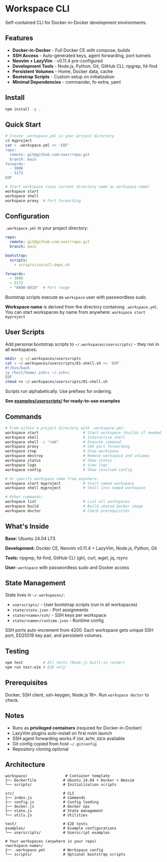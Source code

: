 # Workspace CLI

Self-contained CLI for Docker-in-Docker development environments.

## Features

- **Docker-in-Docker** - Full Docker CE with compose, buildx
- **SSH Access** - Auto-generated keys, agent forwarding, port tunnels
- **Neovim + LazyVim** - v0.11.4 pre-configured
- **Development Tools** - Node.js, Python, Git, GitHub CLI, ripgrep, fd-find
- **Persistent Volumes** - Home, Docker data, cache
- **Bootstrap Scripts** - Custom setup on initialization
- **Minimal Dependencies** - commander, fs-extra, yaml

## Install

```bash
npm install -g .
```

## Quick Start

```bash
# Create .workspace.yml in your project directory
cd myproject
cat > .workspace.yml << 'EOF'
repo:
  remote: git@github.com:user/repo.git
  branch: main
forwards:
  - 3000
  - 5173
EOF

# Start workspace (uses current directory name as workspace name)
workspace start
workspace shell
workspace proxy  # Port forwarding
```

## Configuration

`.workspace.yml` in your project directory:

```yaml
repo:
  remote: git@github.com:user/repo.git
  branch: main

bootstrap:
  scripts:
    - scripts/install-deps.sh

forwards:
  - 3000
  - 5173
  - "8000-8010"  # Port range
```

Bootstrap scripts execute as `workspace` user with passwordless sudo.

**Workspace name** is derived from the directory containing `.workspace.yml`. You can start workspaces by name from anywhere: `workspace start myproject`

## User Scripts

Add personal bootstrap scripts to `~/.workspaces/userscripts/` - they run in all workspaces.

```bash
mkdir -p ~/.workspaces/userscripts
cat > ~/.workspaces/userscripts/01-shell.sh << 'EOF'
#!/bin/bash
cp /host/home/.zshrc ~/.zshrc
EOF
chmod +x ~/.workspaces/userscripts/01-shell.sh
```

Scripts run alphabetically. Use prefixes for ordering.

**See [examples/userscripts/](examples/userscripts/) for ready-to-use examples**

## Commands

```bash
# From within a project directory with .workspace.yml:
workspace start                    # Start workspace (builds if needed)
workspace shell                    # Interactive shell
workspace shell -c "cmd"           # Execute command
workspace proxy                    # SSH port forwarding
workspace stop                     # Stop workspace
workspace destroy                  # Remove workspace and volumes
workspace status                   # Show status
workspace logs                     # View logs
workspace config                   # Show resolved config

# Or specify workspace name from anywhere:
workspace start myproject          # Start named workspace
workspace shell myproject          # Shell into named workspace

# Other commands:
workspace list                     # List all workspaces
workspace build                    # Build shared Docker image
workspace doctor                   # Check prerequisites
```

## What's Inside

**Base:** Ubuntu 24.04 LTS

**Development:** Docker CE, Neovim v0.11.4 + LazyVim, Node.js, Python, Git

**Tools:** ripgrep, fd-find, GitHub CLI (gh), curl, wget, jq, rsync

**User:** `workspace` with passwordless sudo and Docker access

## State Management

State lives in `~/.workspaces/`:
- `userscripts/` - User bootstrap scripts (run in all workspaces)
- `state/state.json` - Port assignments
- `state/<name>/ssh/` - SSH keys per workspace
- `state/<name>/runtime.json` - Runtime config

SSH ports auto-increment from 4200. Each workspace gets unique SSH port, ED25519 key pair, and persistent volumes.

## Testing

```bash
npm test         # All tests (Node.js built-in runner)
npm run test:e2e # E2E only
```

## Prerequisites

Docker, SSH client, ssh-keygen, Node.js 18+. Run `workspace doctor` to check.

## Notes

- Runs as **privileged containers** (required for Docker-in-Docker)
- LazyVim plugins auto-install on first nvim launch
- SSH agent forwarding works if `SSH_AUTH_SOCK` available
- Git config copied from host `~/.gitconfig`
- Repository cloning optional

## Architecture

```
workspace/                 # Container template
├── Dockerfile            # Ubuntu 24.04 + Docker + Neovim
└── scripts/              # Initialization scripts

src/                      # CLI
├── index.js              # Commands
├── config.js             # Config loading
├── docker.js             # Docker ops
├── state.js              # State management
└── utils.js              # Utilities

test/                     # E2E tests
examples/                 # Example configurations
└── userscripts/          # Userscript examples

# Your workspaces (anywhere in your repo)
<workspace-name>/
├── .workspace.yml        # Workspace config
└── scripts/              # Optional bootstrap scripts
```
